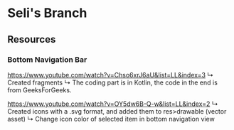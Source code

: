 # Seli's Branch

## Resources 

### Bottom Navigation Bar

https://www.youtube.com/watch?v=Chso6xrJ6aU&list=LL&index=3
↳ Created fragments
↳ The coding part is in Kotlin, the code in the end is from GeeksForGeeks.

https://www.youtube.com/watch?v=OY5dw6B-Q-w&list=LL&index=2
↳ Created icons with a .svg format, and added them to res>drawable (vector asset)
↳ Change icon color of selected item in bottom navigation view
